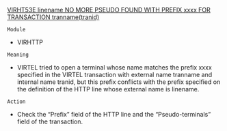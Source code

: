 [VIRHT53E linename NO MORE PSEUDO FOUND WITH PREFIX xxxx FOR TRANSACTION tranname(tranid)](https://virtel.readthedocs.io/en/latest/manuals/virtel/Virtel459MG/messages.html?highlight=VIRHT53E#VIRHT53E)

`Module`
- VIRHTTP

`Meaning`
- VIRTEL tried to open a terminal whose name matches the prefix xxxx specified in the VIRTEL transaction with external name tranname and internal name tranid, but this prefix conflicts with the prefix specified on the definition of the HTTP line whose external name is linename.

`Action`
- Check the “Prefix” field of the HTTP line and the “Pseudo-terminals” field of the transaction.
